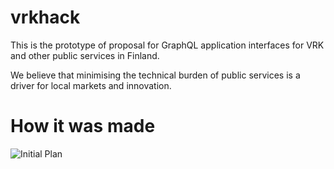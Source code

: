 # vrkhack
This is the prototype of proposal for GraphQL application interfaces for VRK and other public services in Finland.

We believe that minimising the technical burden of public services is a driver for local markets and innovation.


# How it was made

![Initial Plan](/documentation/initial_plan.jpg)
